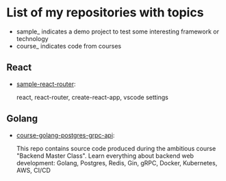 # List of my repositories with topics

* sample_ indicates a demo project to test some interesting framework or technology
* course_ indicates code from courses

## React

* [sample-react-router](https://github.com/hthunberg/sample-react-router):

  react, react-router, create-react-app, vscode settings

## Golang

* [course-golang-postgres-grpc-api](https://github.com/hthunberg/course-golang-postgres-grpc-api):

  This repo contains source code produced during the ambitious course "Backend Master Class".
  Learn everything about backend web development: Golang, Postgres, Redis, Gin, gRPC, Docker, Kubernetes, AWS, CI/CD

